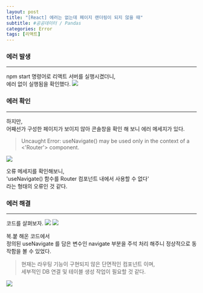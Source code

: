 ```yaml
---
layout: post
title: "[React] 에러는 없는데 페이지 랜더링이 되지 않을 때"
subtitle: #공공데이터 / Pandas
categories: Error
tags: [리액트]
---
```

### 에러 발생
---
npm start 명령어로 리액트 서버를 실행시켰더니,<br>
에러 없이 실행됨을 확인했다.
![](https://img1.daumcdn.net/thumb/R1280x0/?scode=mtistory2&fname=https%3A%2F%2Fblog.kakaocdn.net%2Fdn%2FxbePd%2FbtrXJqGIz2r%2Fj7rA9oW2gWxusjxN7VWt01%2Fimg.png)

### 에러 확인
---
하지만, <br>
어째선가 구성한 페이지가 보이지 않아 콘솔창을 확인 해 보니 에러 메세지가 있다.
> Uncaught Error: useNavigate() may be used only in the context of a <'Router'> component.

![](https://img1.daumcdn.net/thumb/R1280x0/?scode=mtistory2&fname=https%3A%2F%2Fblog.kakaocdn.net%2Fdn%2FvVot5%2FbtrXHH3YjbP%2F4YZ1uuQ3cB8EIqiWp4ZTAK%2Fimg.png)

오류 메세지를 확인해보니, <br>
'useNavigate() 함수를 Router 컴포넌트 내에서 사용할 수 없다'<br>
라는 형태의 오류인 것 같다.

### 에러 해결
---
코드를 살펴보자.
![](https://img1.daumcdn.net/thumb/R1280x0/?scode=mtistory2&fname=https%3A%2F%2Fblog.kakaocdn.net%2Fdn%2FkJ3Jp%2FbtrXJsdt5ZF%2F8SwcBrhGoKAzNbmOIVTewk%2Fimg.png)
![](https://img1.daumcdn.net/thumb/R1280x0/?scode=mtistory2&fname=https%3A%2F%2Fblog.kakaocdn.net%2Fdn%2FRokY6%2FbtrXJsdt5YI%2FUwo048kkpRJa2RovKQEVk0%2Fimg.png)

복.붙 해온 코드에서<br>
정의된 useNavigate 를 담은 변수인 navigate 부분을 주석 처리 해주니 정상적으로 동작함을 볼 수 있었다.

> 현재는 라우팅 기능이 구현되지 않은 단면적인 컴포넌트 이며,<br>
세부적인 DB 연결 및 테이블 생성 작업이 필요할 것 같다.

![](https://img1.daumcdn.net/thumb/R1280x0/?scode=mtistory2&fname=https%3A%2F%2Fblog.kakaocdn.net%2Fdn%2FcJocBg%2FbtrXHIPoKiz%2FZHrc33Okyktt5LweiiYjh1%2Fimg.png)